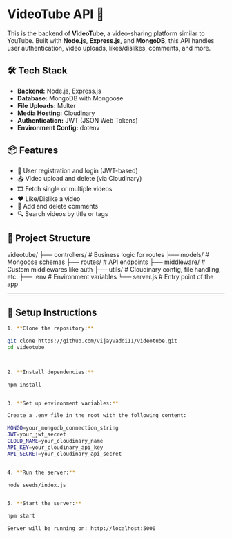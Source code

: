 # VideoTube API 🎥

This is the backend of **VideoTube**, a video-sharing platform similar to YouTube. Built with **Node.js**, **Express.js**, and **MongoDB**, this API handles user authentication, video uploads, likes/dislikes, comments, and more.

## 🛠️ Tech Stack

- **Backend:** Node.js, Express.js
- **Database:** MongoDB with Mongoose
- **File Uploads:** Multer
- **Media Hosting:** Cloudinary
- **Authentication:** JWT (JSON Web Tokens)
- **Environment Config:** dotenv

## 📦 Features

- 🔐 User registration and login (JWT-based)
- 📤 Video upload and delete (via Cloudinary)
- 🎞️ Fetch single or multiple videos
- ❤️ Like/Dislike a video
- 💬 Add and delete comments
- 🔍 Search videos by title or tags

## 📁 Project Structure

videotube/
├── controllers/     # Business logic for routes
├── models/          # Mongoose schemas
├── routes/          # API endpoints
├── middleware/      # Custom middlewares like auth
├── utils/           # Cloudinary config, file handling, etc.
├── .env             # Environment variables
└── server.js        # Entry point of the app

---

## 🔧 Setup Instructions


```bash
1. **Clone the repository:**

git clone https://github.com/vijayvaddi11/videotube.git
cd videotube



2. **Install dependencies:**

npm install


3. **Set up environment variables:**

Create a .env file in the root with the following content:

MONGO=your_mongodb_connection_string
JWT=your_jwt_secret
CLOUD_NAME=your_cloudinary_name
API_KEY=your_cloudinary_api_key
API_SECRET=your_cloudinary_api_secret


4. **Run the server:**

node seeds/index.js


5. **Start the server:**

npm start

Server will be running on: http://localhost:5000
